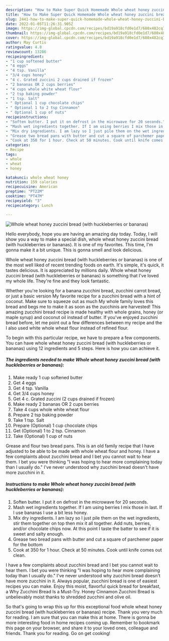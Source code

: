 ```yaml
---
description: "How to Make Super Quick Homemade Whole wheat honey zuccini bread (with huckleberries or bananas)"
title: "How to Make Super Quick Homemade Whole wheat honey zuccini bread (with huckleberries or bananas)"
slug: 2441-how-to-make-super-quick-homemade-whole-wheat-honey-zuccini-bread-with-huckleberries-or-bananas
date: 2022-01-05T11:26:31.905Z
image: https://img-global.cpcdn.com/recipes/bd19a918cfd0e1d7/680x482cq70/whole-wheat-honey-zuccini-bread-with-huckleberries-or-bananas-recipe-main-photo.jpg
thumbnail: https://img-global.cpcdn.com/recipes/bd19a918cfd0e1d7/680x482cq70/whole-wheat-honey-zuccini-bread-with-huckleberries-or-bananas-recipe-main-photo.jpg
cover: https://img-global.cpcdn.com/recipes/bd19a918cfd0e1d7/680x482cq70/whole-wheat-honey-zuccini-bread-with-huckleberries-or-bananas-recipe-main-photo.jpg
author: May Curtis
ratingvalue: 4.8
reviewcount: 13286
recipeingredient:
- "1 cup softened butter"
- "4 eggs"
- "4 tsp. Vanilla"
- "3/4 cups honey"
- "4 c. Grated zuccini 2 cups drained if frozen"
- "2 bananas OR 2 cups berries"
- "4 cups whole white wheat flour"
- "2 tsp baking powder"
- "1 tsp. Salt"
- " Optional 1 cup chocolate chips"
- " Optional 1 to 2 tsp Cinnamon"
- " Optional 1 cup of nuts"
recipeinstructions:
- "Soften butter. I put it on defrost in the microwave for 20 seconds."
- "Mash wet ingredients together. If I am using berries I mix those in last. If I use bananas I use a bit less honey."
- "Mix dry ingredients. I am lazy so I just pile them on the wet ingredients, stir them together on top then mix it all together. Add nuts, berries, and/or chocolate chips now. At this point I taste the batter to see if it is sweet and salty enough."
- "Grease two bread pans with butter and cut a square of parchemer paper for the bottom"
- "Cook at 350 for 1 hour. Check at 50 minutes. Cook until knife comes out clean."
categories:
- Recipe
tags:
- whole
- wheat
- honey

katakunci: whole wheat honey 
nutrition: 159 calories
recipecuisine: American
preptime: "PT22M"
cooktime: "PT47M"
recipeyield: "3"
recipecategory: Lunch

---
```



![Whole wheat honey zuccini bread (with huckleberries or bananas)](https://img-global.cpcdn.com/recipes/bd19a918cfd0e1d7/680x482cq70/whole-wheat-honey-zuccini-bread-with-huckleberries-or-bananas-recipe-main-photo.jpg)

Hello everybody, hope you are having an amazing day today. Today, I will show you a way to make a special dish, whole wheat honey zuccini bread (with huckleberries or bananas). It is one of my favorites. This time, I'm gonna make it a bit unique. This is gonna smell and look delicious.

Whole wheat honey zuccini bread (with huckleberries or bananas) is one of the most well liked of recent trending foods on earth. It's simple, it's quick, it tastes delicious. It is appreciated by millions daily. Whole wheat honey zuccini bread (with huckleberries or bananas) is something that I've loved my whole life. They're fine and they look fantastic.

Whether you&#39;re looking for a banana zucchini bread, zucchini carrot bread, or just a basic version My favorite recipe for a zucchini bread with a hint of coconut. Make sure to squeeze out as much My whole family loves this bread and begs me to make it as soon as the zucchinis are harvested! This amazing zucchini bread recipe is made healthy with whole grains, honey (or maple syrup) and coconut oil instead of butter. If you&#39;ve enjoyed zucchini bread before, let me point out a few differences between my recipe and the I also used white whole wheat flour instead of refined flour.


To begin with this particular recipe, we have to prepare a few components. You can have whole wheat honey zuccini bread (with huckleberries or bananas) using 12 ingredients and 5 steps. Here is how you can achieve it.

<!--inarticleads1-->

##### The ingredients needed to make Whole wheat honey zuccini bread (with huckleberries or bananas):

1. Make ready 1 cup softened butter
1. Get 4 eggs
1. Get 4 tsp. Vanilla
1. Get 3/4 cups honey
1. Get 4 c. Grated zuccini (2 cups drained if frozen)
1. Make ready 2 bananas OR 2 cups berries
1. Take 4 cups whole white wheat flour
1. Prepare 2 tsp baking powder
1. Take 1 tsp. Salt
1. Prepare  (Optional) 1 cup chocolate chips
1. Get  (Optional) 1 to 2 tsp. Cinnamon
1. Take  (Optional) 1 cup of nuts


Grease and flour two bread pans. This is an old family recipe that I have adjusted to be able to be made with whole wheat flour and honey. I have a few complaints about zucchini bread and I bet you cannot wait to hear them. I bet you were thinking &#34;I was hoping to hear more complaining today than I usually do.&#34; I&#39;ve never understood why zucchini bread doesn&#39;t have more zucchini in it. 

<!--inarticleads2-->

##### Instructions to make Whole wheat honey zuccini bread (with huckleberries or bananas):

1. Soften butter. I put it on defrost in the microwave for 20 seconds.
1. Mash wet ingredients together. If I am using berries I mix those in last. If I use bananas I use a bit less honey.
1. Mix dry ingredients. I am lazy so I just pile them on the wet ingredients, stir them together on top then mix it all together. Add nuts, berries, and/or chocolate chips now. At this point I taste the batter to see if it is sweet and salty enough.
1. Grease two bread pans with butter and cut a square of parchemer paper for the bottom
1. Cook at 350 for 1 hour. Check at 50 minutes. Cook until knife comes out clean.


I have a few complaints about zucchini bread and I bet you cannot wait to hear them. I bet you were thinking &#34;I was hoping to hear more complaining today than I usually do.&#34; I&#39;ve never understood why zucchini bread doesn&#39;t have more zucchini in it. Always popular, zucchini bread is one of easiest recipes you can make. Enjoy this moist, flavorful quick bread for breakfast, a Why Zucchini Bread Is a Must-Try. Honey Cinnamon Zucchini Bread is unbelievably moist thanks to shredded zucchini and olive oil. 

So that's going to wrap this up for this exceptional food whole wheat honey zuccini bread (with huckleberries or bananas) recipe. Thank you very much for reading. I am sure that you can make this at home. There is gonna be more interesting food in home recipes coming up. Remember to bookmark this page on your browser, and share it to your loved ones, colleague and friends. Thank you for reading. Go on get cooking!
